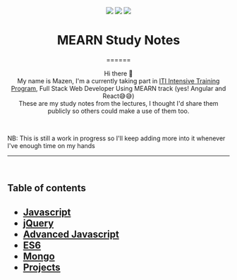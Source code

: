 <div align="center">

<img src="https://img.shields.io/badge/javascript%20-%23323330.svg?&style=for-the-badge&logo=javascript&logoColor=%237DF1E"/> <img src="https://img.shields.io/badge/jquery%20-%230769AD.svg?&style=for-the-badge&logo=jquery&logoColor=white"/>
<img src ="https://img.shields.io/badge/MongoDB-%234ea94b.svg?&style=for-the-badge&logo=mongodb&logoColor=white"/>
<h1>MEARN Study Notes</h1>

======




<p>
    Hi there 👋 <br>My name is Mazen, I'm a currently taking part in <a href="http://www.iti.gov.eg/Site/CodeCamp">ITI Intensive Training Program</a>, Full Stack Web Developer Using MEARN track (yes! Angular and React😅😅)<br>
    These are my study notes from the lectures, I thought I'd share them publicly so others could make a use of them too.<br>
</p>
</div>
<br>
<p>
NB: This is still a work in progress so I'll keep adding more into it whenever I've enough time on my hands
</p>
<hr><br>
<h2>Table of contents<h2>

- [Javascript](Javascript/javascript.md)
- [jQuery](jQuery/jQuery.md)
- [Advanced Javascript](advancedJavascript/advJS.md)
- [ES6](ES6/es6.md)
- [Mongo](Mongo/mongo.md)
- [Projects](Projects/projects.md)